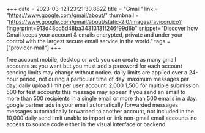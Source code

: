 +++
date = 2023-03-12T23:21:30.882Z
title = "Gmail"
link = "https://www.google.com/gmail/about/"
thumbnail = "https://www.google.com/gmail/about/static-2.0/images/favicon.ico?fingerprint=913d48cd5d48ba34313131f246f99d6b"
snippet="Discover how Gmail keeps your account & emails encrypted, private and under your control with the largest secure email service in the world."
tags = ["provider-mail"]
+++

free account mobile, desktop or web
you can create as many gmail accounts as you want but you must add a password for each account
sending limits may change without notice. 
daily limits are applied over a 24-hour period, not during a particular time of day.
maximum messages per day: 
daily upload limit per user account: 2,000
1,500 for multiple submission
500 for test accounts
this message may appear if you send an email to more than 500 recipients in a single email or more than 500 emails in a day.
google partner ads in your email
automatically forwarded messages 
messages automatically forwarded to another account, not included in the 10,000 daily send limit
unable to import or link non-gmail email accounts
no access to source code either in the visual interface or backend
